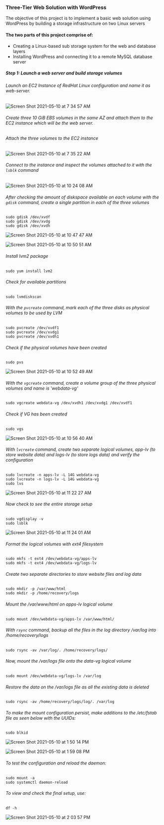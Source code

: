 ### Three-Tier Web Solution with WordPress

The objective of this project is to implement a basic web solution using WordPress by building a storage infrastructure on two Linux servers

#### The two parts of this project comprise of:

 - Creating a Linux-based sub storage system for the web and database layers
 - Installing WordPress and connecting it to a remote MySQL database server

##### Step 1: Launch a web server and build storage volumes

  ###### Launch an EC2 Instance of RedHat Linux configuration and name it as web-server. 


![Screen Shot 2021-05-10 at 7 34 57 AM](https://user-images.githubusercontent.com/44268796/117653407-596a9280-b162-11eb-8235-807c2403297b.png)


 ###### Create three 10 GiB EBS volumes in the same AZ and attach them to the EC2 instance which will be the web server. 
 ###### Attach the three volumes to the EC2 instance 


![Screen Shot 2021-05-10 at 7 35 22 AM](https://user-images.githubusercontent.com/44268796/117653414-5b345600-b162-11eb-8a0b-7ccc81f18011.png)


###### Connect to the instance and inspect the volumes attached to it with the ``` lsblk ``` command


![Screen Shot 2021-05-10 at 10 24 08 AM](https://user-images.githubusercontent.com/44268796/117674841-06043e80-b17a-11eb-9c42-f4f6eb1a62f8.png)


###### After checking the amount of diskspace available on each volume with the ``` gdisk ``` command, create a single partition in each of the three volumes

```
sudo gdisk /dev/xvdf
sudo gdisk /dev/xvdg
sudo gdisk /dev/xvdh
```


![Screen Shot 2021-05-10 at 10 47 47 AM](https://user-images.githubusercontent.com/44268796/117678212-2aade580-b17d-11eb-918a-0672545b69a2.png)


![Screen Shot 2021-05-10 at 10 50 51 AM](https://user-images.githubusercontent.com/44268796/117678653-97c17b00-b17d-11eb-93b7-31ffadc413b0.png)


###### Install lvm2 package
```
sudo yum install lvm2
```
###### Check for available partitions
```
sudo lvmdiskscan 
```
###### With the ``` pvcreate ``` command, mark each of the three disks as physical volumes to be used by LVM
```
sudo pvcreate /dev/xvdf1
sudo pvcreate /dev/xvdg1
sudo pvcreate /dev/xvdh1
```
###### Check if the physical volumes have been created
```
sudo pvs
```

![Screen Shot 2021-05-10 at 10 52 49 AM](https://user-images.githubusercontent.com/44268796/117678956-de16da00-b17d-11eb-929b-c08766e67d3d.png)

###### With the ``` vgcreate ``` command, create a volume group of the three physical volumes and name is 'webdata-vg'

```
sudo vgcreate webdata-vg /dev/xvdh1 /dev/xvdg1 /dev/xvdf1
```

###### Check if VG has been created
```
sudo vgs
```
![Screen Shot 2021-05-10 at 10 56 40 AM](https://user-images.githubusercontent.com/44268796/117679583-67c6a780-b17e-11eb-9a6b-0144a34ff664.png)


###### With ``` lvcreate ``` command, create two separate logical volumes, app-lv (to store website data) and logs-lv (to store logs data) and verify the configuration
```
sudo lvcreate -n apps-lv -L 14G webdata-vg
sudo lvcreate -n logs-lv -L 14G webdata-vg
sudo lvs
```

![Screen Shot 2021-05-10 at 11 22 27 AM](https://user-images.githubusercontent.com/44268796/117683387-030d4c00-b182-11eb-84ef-4b602cfe1b9f.png)


###### Now check to see the entire storage setup
```
sudo vgdisplay -v
sudo lsblk
```

![Screen Shot 2021-05-10 at 11 24 01 AM](https://user-images.githubusercontent.com/44268796/117683594-3b148f00-b182-11eb-82fc-ff3fbaf76710.png)

###### Format the logical volumes with ext4 filesystem
```
sudo mkfs -t ext4 /dev/webdata-vg/apps-lv
sudo mkfs -t ext4 /dev/webdata-vg/logs-lv
```
###### Create two separate directories to store website files and log data
```
sudo mkdir -p /var/www/html
sudo mkdir -p /home/recovery/logs
```
###### Mount the  /var/www/html on apps-lv logical volume
```
sudo mount /dev/webdata-vg/apps-lv /var/www/html/
```
###### With ``` rsync ``` command, backup all the files in the log directory /var/log into /home/recovery/logs
```
sudo rsync -av /var/log/. /home/recovery/logs/
```
###### Now, mount the /var/logs file onto the data-vg logical volume
```
sudo mount /dev/webdata-vg/logs-lv /var/log
```
###### Restore the data on the /var/logs file as all the existing data is deleted 
```
sudo rsync -av /home/recovery/logs/log/. /var/log
```
###### To make the mount configuration persist, make additions to the /etc/fstab file as seen below with the UUIDs:
```
sudo blkid
```
![Screen Shot 2021-05-10 at 1 50 14 PM](https://user-images.githubusercontent.com/44268796/117702557-a8321f80-b196-11eb-9790-51e3b0f2ebff.png)


![Screen Shot 2021-05-10 at 1 59 08 PM](https://user-images.githubusercontent.com/44268796/117703673-eda31c80-b197-11eb-829b-edf3338e7566.png)


###### To test the configuration and reload the daemon:
```
sudo mount -a
sudo systemctl daemon-reload
```

###### To view and check the final setup, use:
```
df -h
```

![Screen Shot 2021-05-10 at 2 03 57 PM](https://user-images.githubusercontent.com/44268796/117704204-9487b880-b198-11eb-8a57-357b108c55e0.png)
































  
  





  
